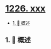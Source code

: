 # [1226. xxx](https://github.com/Tdahuyou/TNotes.leetcode/tree/main/notes/1226.%20xxx)

<!-- region:toc -->

- [1. 📝 概述](#1--概述)

<!-- endregion:toc -->

## 1. 📝 概述
